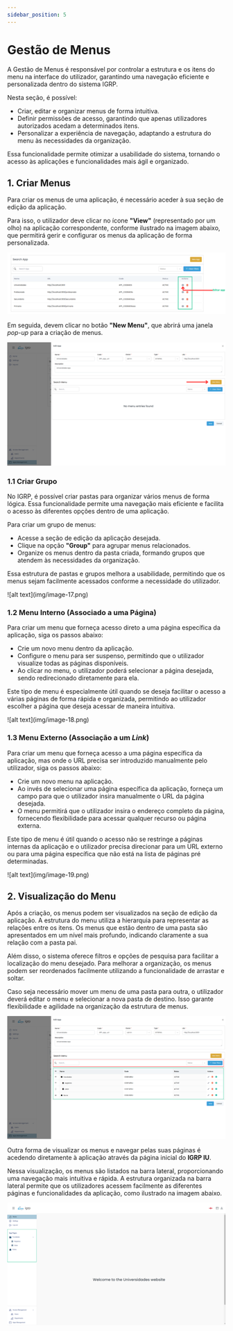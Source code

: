 ```yaml
---
sidebar_position: 5
---
```


# Gestão de Menus

A Gestão de Menus é responsável por controlar a estrutura e os itens do menu na interface do utilizador, garantindo uma navegação eficiente e personalizada dentro do sistema IGRP.

Nesta seção, é possível:

- Criar, editar e organizar menus de forma intuitiva.
- Definir permissões de acesso, garantindo que apenas utilizadores autorizados acedam a determinados itens.
- Personalizar a experiência de navegação, adaptando a estrutura do menu às necessidades da organização.

Essa funcionalidade permite otimizar a usabilidade do sistema, tornando o acesso às aplicações e funcionalidades mais ágil e organizado.

## 1. Criar Menus

Para criar os menus de uma aplicação, é necessário aceder à sua seção de edição da aplicação.

Para isso, o utilizador deve clicar no ícone **"View"** (representado por um olho) na aplicação correspondente, conforme ilustrado na imagem abaixo, que permitirá gerir e configurar os menus da aplicação de forma personalizada.

![alt text](img/image-15.png)

Em seguida, devem clicar no botão **"New Menu"**, que abrirá uma janela _pop-up_ para a criação de menus.

![alt text](img/image-16.png)

### 1.1 Criar Grupo

No IGRP, é possível criar pastas para organizar vários menus de forma lógica. Essa funcionalidade permite uma navegação mais eficiente e facilita o acesso às diferentes opções dentro de uma aplicação.

Para criar um grupo de menus:

- Acesse a seção de edição da aplicação desejada.
- Clique na opção **"Group"** para agrupar menus relacionados.
- Organize os menus dentro da pasta criada, formando grupos que atendem às necessidades da organização.

Essa estrutura de pastas e grupos melhora a usabilidade, permitindo que os menus sejam facilmente acessados conforme a necessidade do utilizador.

<div style={{ textAlign: 'center' }}>
  ![alt text](img/image-17.png)
</div>

### 1.2 Menu Interno (Associado a uma Página)

Para criar um menu que forneça acesso direto a uma página específica da aplicação, siga os passos abaixo:

- Crie um novo menu dentro da aplicação.
- Configure o menu para ser suspenso, permitindo que o utilizador visualize todas as páginas disponíveis.
- Ao clicar no menu, o utilizador poderá selecionar a página desejada, sendo redirecionado diretamente para ela.

Este tipo de menu é especialmente útil quando se deseja facilitar o acesso a várias páginas de forma rápida e organizada, permitindo ao utilizador escolher a página que deseja acessar de maneira intuitiva.

<div style={{ textAlign: 'center' }}>
  ![alt text](img/image-18.png)
</div>

### 1.3 Menu Externo (Associação a um _Link_)

Para criar um menu que forneça acesso a uma página específica da aplicação, mas onde o URL precisa ser introduzido manualmente pelo utilizador, siga os passos abaixo:

- Crie um novo menu na aplicação.
- Ao invés de selecionar uma página específica da aplicação, forneça um campo para que o utilizador insira manualmente o URL da página desejada.
- O menu permitirá que o utilizador insira o endereço completo da página, fornecendo flexibilidade para acessar qualquer recurso ou página externa.

Este tipo de menu é útil quando o acesso não se restringe a páginas internas da aplicação e o utilizador precisa direcionar para um URL externo ou para uma página específica que não está na lista de páginas pré determinadas.

<div style={{ textAlign: 'center' }}>
  ![alt text](img/image-19.png)
</div>

## 2. Visualização do Menu

Após a criação, os menus podem ser visualizados na seção de edição da aplicação. A estrutura do menu utiliza a hierarquia para representar as relações entre os itens. Os menus que estão dentro de uma pasta são apresentados em um nível mais profundo, indicando claramente a sua relação com a pasta pai.

Além disso, o sistema oferece filtros e opções de pesquisa para facilitar a localização do menu desejado. Para melhorar a organização, os menus podem ser reordenados facilmente utilizando a funcionalidade de arrastar e soltar.

Caso seja necessário mover um menu de uma pasta para outra, o utilizador deverá editar o menu e selecionar a nova pasta de destino. Isso garante flexibilidade e agilidade na organização da estrutura de menus.

![alt text](img/image-20.png)

Outra forma de visualizar os menus e navegar pelas suas páginas é acedendo diretamente à aplicação através da página inicial do **IGRP IU**.

Nessa visualização, os menus são listados na barra lateral, proporcionando uma navegação mais intuitiva e rápida. A estrutura organizada na barra lateral permite que os utilizadores acessem facilmente as diferentes páginas e funcionalidades da aplicação, como ilustrado na imagem abaixo.

![alt text](img/image-21.png)
